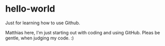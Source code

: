 # hello-world
Just for learning how to use Github.

Matthias here, I'm just starting out with coding and using GitHub. Pleas be gentle, when judging my code. :)
